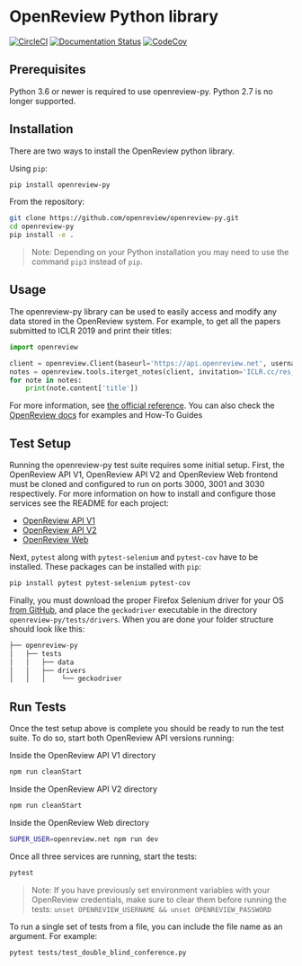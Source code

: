 OpenReview Python library
=========================

[![CircleCI](https://circleci.com/gh/openreview/openreview-py.svg?style=svg)](https://circleci.com/gh/openreview/openreview-py)
[![Documentation Status](https://readthedocs.org/projects/openreview-py/badge/?version=latest)](https://openreview-py.readthedocs.io/en/latest/?badge=latest)
[![CodeCov](https://codecov.io/gh/openreview/openreview-py/branch/master/graph/badge.svg)](https://codecov.io/gh/openreview/openreview-py)

Prerequisites
-------------

Python 3.6 or newer is required to use openreview-py. Python 2.7 is no longer supported.

Installation
------------

There are two ways to install the OpenReview python library.

Using `pip`:

```bash
pip install openreview-py
```

From the repository:

```bash
git clone https://github.com/openreview/openreview-py.git
cd openreview-py
pip install -e .
```

> Note: Depending on your Python installation you may need to use the command  `pip3` instead of `pip`.

Usage
-----

The openreview-py library can be used to easily access and modify any data stored in the OpenReview system. For example, to get all the papers submitted to ICLR 2019 and print their titles:

```python
import openreview

client = openreview.Client(baseurl='https://api.openreview.net', username='<your username>', password='<your password>')
notes = openreview.tools.iterget_notes(client, invitation='ICLR.cc/res_2019/Conference/-/Blind_Submission')
for note in notes:
    print(note.content['title'])
```

For more information, see [the official reference](https://openreview-py.readthedocs.io/en/latest/).
You can also check the [OpenReview docs](https://docs.openreview.net/getting-started/using-the-api/installing-and-instantiating-the-python-client) for examples and How-To Guides

Test Setup
----------

Running the openreview-py test suite requires some initial setup. First, the OpenReview API V1, OpenReview API V2 and OpenReview Web frontend must be cloned and configured to run on ports 3000, 3001 and 3030 respectively. For more information on how to install and configure those services see the README for each project:

- [OpenReview API V1](https://github.com/openreview/openreview-api-v1)
- [OpenReview API V2](https://github.com/openreview/openreview-api)
- [OpenReview Web](https://github.com/openreview/openreview-web)

Next, `pytest` along with `pytest-selenium` and `pytest-cov` have to be installed. These packages can be installed with `pip`:

```bash
pip install pytest pytest-selenium pytest-cov
```

Finally, you must download the proper Firefox Selenium driver for your OS [from GitHub](https://github.com/mozilla/geckodriver/releases), and place the `geckodriver` executable in the directory `openreview-py/tests/drivers`. When you are done your folder structure should look like this:

```bash
├── openreview-py
│   ├── tests
│   │   ├── data
│   │   ├── drivers
│   │   │    └── geckodriver
```

Run Tests
---------

Once the test setup above is complete you should be ready to run the test suite. To do so, start both OpenReview API versions running:

Inside the OpenReview API V1 directory
```bash
npm run cleanStart
```

Inside the OpenReview API V2 directory
```bash
npm run cleanStart
```

Inside the OpenReview Web directory
```bash
SUPER_USER=openreview.net npm run dev
```

Once all three services are running, start the tests:
```bash
pytest
```

> Note: If you have previously set environment variables with your OpenReview credentials, make sure to clear them before running the tests: `unset OPENREVIEW_USERNAME && unset OPENREVIEW_PASSWORD`

To run a single set of tests from a file, you can include the file name as an argument. For example:

```bash
pytest tests/test_double_blind_conference.py
```
